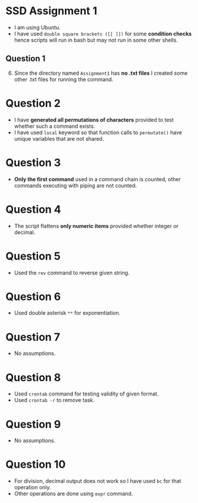 # SSD Assignment 1

 - I am using Ubuntu.
 - I have used `double square brackets ([[ ]])` for some **condition checks** hence scripts will run in bash but may not run in some other shells.

## Question 1
6. Since the directory named `Assignment1` has **no .txt files** I created some other .txt files for running the command.

# Question 2
 - I have **generated all permutations of characters** provided to test whether such a command exists.
 - I have used `local` keyword so that function calls to `permutate()` have unique variables that are not shared.

# Question 3 
 - **Only the first command** used in a command chain is counted, other commands executing with piping are not counted.

# Question 4
 - The script flattens **only numeric items** provided whether integer or decimal.

# Question 5
 - Used the `rev` command to reverse given string.

# Question 6
 - Used double asterisk `**` for exponentiation.

# Question 7
 - No assumptions.

# Question 8
 - Used `crontab` command for testing validity of given format.
 - Used `crontab -r` to remove task.

# Question 9
 - No assumptions.

# Question 10
 - For division, decimal output does not work so I have used `bc` for that operation only.
 - Other operations are done using `expr` command.